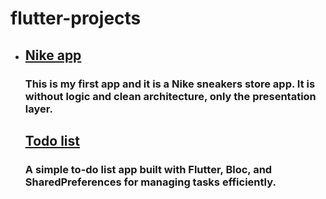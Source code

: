 <h1>flutter-projects</h1>

<ul>
  <li>
    <h2><a href="https://github.com/moheb2002/Nike">Nike app</a></h2>
    <h3>This is my first app and it is a Nike sneakers store app. It is without logic and clean architecture, only the presentation layer.</h3>
  </li>
    <h2><a href="https://github.com/moheb2002/todo_list">Todo list</a></h2>
    <h3>A simple to-do list app built with Flutter, Bloc, and SharedPreferences for managing tasks efficiently.</h3>
  </li>
</ul>
